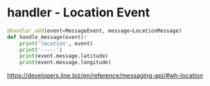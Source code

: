 # handler - Location Event

```python   
@handler.add(event=MessageEvent, message=LocationMessage)
def handle_message(event):
    print('location', event)
    print('-----')
    print(event.message.latitude)
    print(event.message.longitude)
```


https://developers.line.biz/en/reference/messaging-api/#wh-location